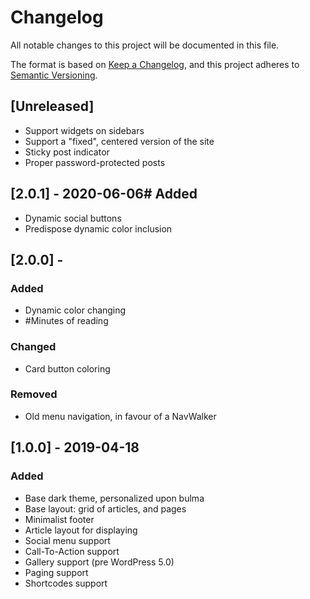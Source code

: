 # Changelog
All notable changes to this project will be documented in this file.

The format is based on [Keep a Changelog](https://keepachangelog.com/en/1.0.0/),
and this project adheres to [Semantic Versioning](https://semver.org/spec/v2.0.0.html).

## [Unreleased]
- Support widgets on sidebars
- Support a "fixed", centered version of the site
- Sticky post indicator
- Proper password-protected posts

## [2.0.1] - 2020-06-06# Added
- Dynamic social buttons
- Predispose dynamic color inclusion

## [2.0.0] - 
### Added
- Dynamic color changing
- #Minutes of reading

### Changed
- Card button coloring

### Removed
- Old menu navigation, in favour of a NavWalker

## [1.0.0] - 2019-04-18
### Added
- Base dark theme, personalized upon bulma
- Base layout: grid of articles, and pages
- Minimalist footer
- Article layout for displaying
- Social menu support
- Call-To-Action support
- Gallery support (pre WordPress 5.0)
- Paging support
- Shortcodes support
